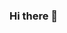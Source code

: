 ### Hi there 👋

<!--
**imZesk/imZesk** is a ✨ _special_ ✨ repository because its `README.md` (this file) appears on your GitHub profile.

- 🔭 I’m currently working on a GLua project.
- 🌱 I’m currently learning Lua & C
- 📫 How to reach me: 
    - Twitter: @imZesk
    - Discord: Zesk#0285  
